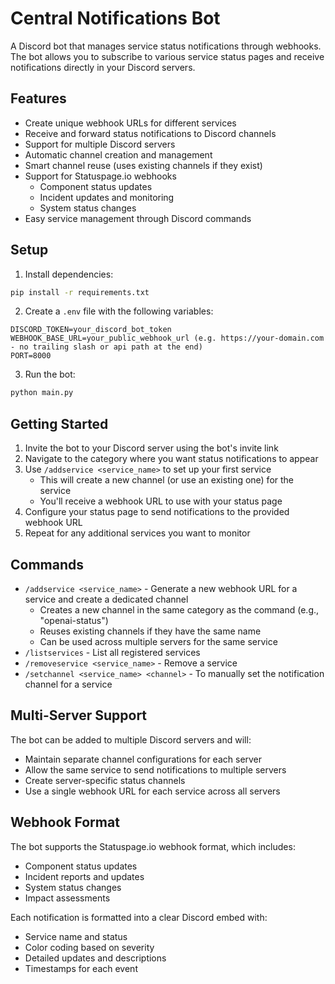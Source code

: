 # Central Notifications Bot

A Discord bot that manages service status notifications through webhooks. The bot allows you to subscribe to various service status pages and receive notifications directly in your Discord servers.

## Features
- Create unique webhook URLs for different services
- Receive and forward status notifications to Discord channels
- Support for multiple Discord servers
- Automatic channel creation and management
- Smart channel reuse (uses existing channels if they exist)
- Support for Statuspage.io webhooks
    - Component status updates
    - Incident updates and monitoring
    - System status changes
- Easy service management through Discord commands

## Setup
1. Install dependencies:
```bash
pip install -r requirements.txt
```

2. Create a `.env` file with the following variables:
```
DISCORD_TOKEN=your_discord_bot_token
WEBHOOK_BASE_URL=your_public_webhook_url (e.g. https://your-domain.com - no trailing slash or api path at the end)
PORT=8000
```

3. Run the bot:
```bash
python main.py
```

## Getting Started
1. Invite the bot to your Discord server using the bot's invite link
2. Navigate to the category where you want status notifications to appear
3. Use `/addservice <service_name>` to set up your first service
    - This will create a new channel (or use an existing one) for the service
    - You'll receive a webhook URL to use with your status page
4. Configure your status page to send notifications to the provided webhook URL
5. Repeat for any additional services you want to monitor

## Commands
- `/addservice <service_name>` - Generate a new webhook URL for a service and create a dedicated channel
    - Creates a new channel in the same category as the command (e.g., "openai-status")
    - Reuses existing channels if they have the same name
    - Can be used across multiple servers for the same service
- `/listservices` - List all registered services
- `/removeservice <service_name>` - Remove a service
- `/setchannel <service_name> <channel>` - To manually set the notification channel for a service

## Multi-Server Support
The bot can be added to multiple Discord servers and will:
- Maintain separate channel configurations for each server
- Allow the same service to send notifications to multiple servers
- Create server-specific status channels
- Use a single webhook URL for each service across all servers

## Webhook Format
The bot supports the Statuspage.io webhook format, which includes:
- Component status updates
- Incident reports and updates
- System status changes
- Impact assessments

Each notification is formatted into a clear Discord embed with:
- Service name and status
- Color coding based on severity
- Detailed updates and descriptions
- Timestamps for each event
